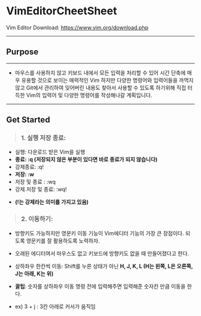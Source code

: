 VimEditorCheetSheet
=========
Vim Editor Download: https://www.vim.org/download.php
***
## Purpose
---------

- 마우스를 사용하지 않고 키보드 내에서 모든 입력을 처리할 수 있어 시간 단축에 매우 유용할 것으로 보이는 매력적인 Vim
하지만 다양한 명령어와 입력어들을 까먹지 않고 Git에서 관리하여 잊어버린 내용도 찾아서 사용할 수 있도록 하기위해
직접 터득한 Vim의 입력어 및 다양한 명령어를  작성해나갈 계획입니다.

---------
## Get Started
> ### 1. 실행 저장 종료: 
 - 실행: 다운로드 받은 Vim을 실행
 - **종료: :q (저장되지 않은 부분이 있다면 바로 종료가 되지 않습니다)**
 - 강제종료: :q!
 - **저장: :w**
 - 저장 및 종료 : :wq
 - 강제 저장 및 종료: :wq!
 + **(!는 강제라는 의미를 가지고 있음)**

> ### 2. 이동하기:
 - 방향키도 가능하지만 영문키 이동 기능이 Vim에디터 기능의 가장 큰 장점이다. 되도록 영문키를 잘 활용하도록 노력하자.
 - 오래된 에디터여서 마우스도 없고 키보드에 방향키도 없을 때 만들어졌다고 한다.
  
 - 상하좌우 한칸씩 이동: Shift를 누른 상태가 아닌 __H, J, K, L (H는 왼쪽, L은 오른쪽, J는 아래, K는 위)__
 - **꿀팁**: 숫자를 상하좌우 이동 명령 전에 입력해주면 입력해준 숫자칸 만큼 이동을 한다.
  +  ex) 3 + j : 3칸 아래로 커서가 움직임 
